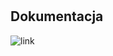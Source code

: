 # <TAIIB Projekt zaliczeniowy>
 
 

## Dokumentacja
![link](https://docs.google.com/document/d/1rEKBLw6t3AeDG8rmQC_cm_Yg2n2S9voD/edit?usp=share_link&ouid=114721727340973714983&rtpof=true&sd=true)
